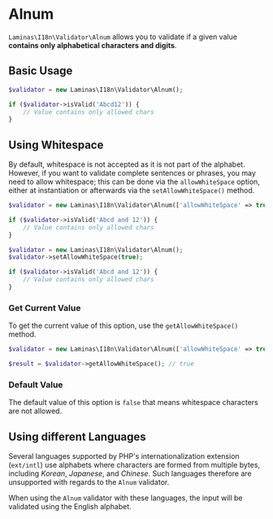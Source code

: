 # Alnum

`Laminas\I18n\Validator\Alnum` allows you to validate if a given value
**contains only alphabetical characters and digits**.

## Basic Usage

```php
$validator = new Laminas\I18n\Validator\Alnum();

if ($validator->isValid('Abcd12')) {
    // Value contains only allowed chars
}
```

## Using Whitespace

By default, whitespace is not accepted as it is not part of the alphabet.
However, if you want to validate complete sentences or phrases, you may need to
allow whitespace; this can be done via the `allowWhiteSpace` option, either at
instantiation or afterwards via the `setAllowWhiteSpace()` method.  

```php fct_label="Constructor Usage"
$validator = new Laminas\I18n\Validator\Alnum(['allowWhiteSpace' => true]);

if ($validator->isValid('Abcd and 12')) {
    // Value contains only allowed chars
}
```

```php fct_label="Setter Usage"
$validator = new Laminas\I18n\Validator\Alnum();
$validator->setAllowWhiteSpace(true);

if ($validator->isValid('Abcd and 12')) {
    // Value contains only allowed chars
}
```

### Get Current Value

To get the current value of this option, use the `getAllowWhiteSpace()` method.

```php
$validator = new Laminas\I18n\Validator\Alnum(['allowWhiteSpace' => true]);

$result = $validator->getAllowWhiteSpace(); // true
```

### Default Value

The default value of this option is `false` that means whitespace characters are
not allowed.

## Using different Languages

Several languages supported by PHP's internationalization extension (`ext/intl`)
use alphabets where characters are formed from multiple bytes, including
*Korean*, *Japanese*, and *Chinese*. Such languages therefore are unsupported
with regards to the `Alnum` validator.

When using the `Alnum` validator with these languages, the input will be
validated using the English alphabet.

